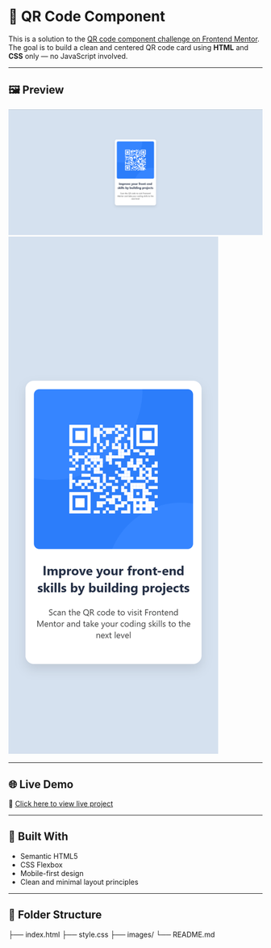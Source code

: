 # 📱 QR Code Component

This is a solution to the [QR code component challenge on Frontend Mentor](https://www.frontendmentor.io/challenges/qr-code-component-iux_sIO_H).  
The goal is to build a clean and centered QR code card using **HTML** and **CSS** only — no JavaScript involved.

---

## 🖼️ Preview

![Desktop Preview](./images/Desktop-View.png)
![Mobile Preview](./images/Mobile-View.png)


---

## 🌐 Live Demo

🔗 [Click here to view live project](https://your-username.github.io/css-projects/Frontend%20Mentor/QR-code-component-main/)

---

## 🔧 Built With

- Semantic HTML5  
- CSS Flexbox  
- Mobile-first design  
- Clean and minimal layout principles

---

## 📁 Folder Structure

├── index.html
├── style.css
├── images/
└── README.md
